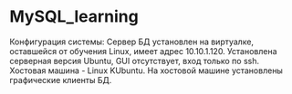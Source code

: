 # MySQL_learning
Конфигурация системы:
Сервер БД установлен на виртуалке, оставшейся от обучения Linux, имеет адрес 10.10.1.120. Установлена серверная версия Ubuntu, GUI отсутствует, вход только по ssh.
Хостовая машина - Linux KUbuntu.
На хостовой машине установлены графические клиенты БД.

